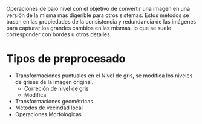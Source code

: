 Operaciones de bajo nivel con el objetivo de convertir una imagen en una versión de la misma más digerible para otros sistemas. Estos métodos se basan en las propiedades de la consistencia y redundancia de las imágenes para capturar los grandes cambios en las mismas, lo que se suele corresponder con bordes u otros detalles.
# Tipos de preprocesado
- Transformaciones puntuales en el Nivel de gris, se modifica los niveles de grises de la imagen original.
	- Correción de nivel de gris
	- Modifica
- Transformaciones geométricas
- Métodos de vecindad local
- Operaciones Morfológicas